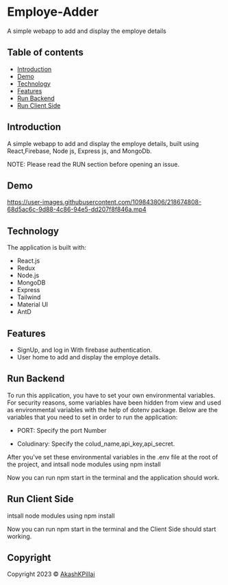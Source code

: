 # Employe-Adder

A  simple webapp to add and display the employe details

## Table of contents

- [Introduction](#introduction)
- [Demo](#demo)
- [Technology](#technology)
- [Features](#features)
- [Run&nbsp;Backend](#runbackend)
- [Run&nbsp;Client&nbsp;Side](#runclientside)


## Introduction

A  simple webapp to add and display the employe details, built using React,Firebase, Node js, Express js, and MongoDb.

NOTE: Please read the RUN section before opening an issue.

## Demo

https://user-images.githubusercontent.com/109843806/218674808-68d5ac6c-9d88-4c86-94e5-dd207f8f846a.mp4





## Technology

The application is built with:

- React.js
- Redux
- Node.js
- MongoDB
- Express
- Tailwind
- Material UI
- AntD

## Features

- SignUp, and log in With firebase authentication.
- User home to add and display the employe details.


## Run&nbsp;Backend

To run this application, you have to set your own environmental variables. For security reasons, some variables have been hidden from view and used as environmental variables with the help of dotenv package. Below are the variables that you need to set in order to run the application:


- PORT: Specify the port Number

- Coludinary: Specify the colud_name,api_key,api_secret.

After you've set these environmental variables in the .env file at the root of the project, and intsall node modules using npm install

Now you can run npm start in the terminal and the application should work.


## Run&nbsp;Client&nbsp;Side

intsall node modules using npm install

Now you can run npm start in the terminal and the Client Side should start working.

## Copyright

Copyright 2023 © [AkashKPillai](https://github.com/Akashkpillai)

